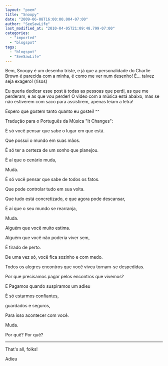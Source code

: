 ```yaml
---
layout: "poem"
title: "Snoopy"
date: "2009-06-08T16:00:00.004-07:00"
author: "SeeSawLife"
last_modified_at: "2010-04-05T21:09:48.799-07:00"
categories:
  - "imported"
  - "blogspot"
tags:
  - "blogspot"
  - "SeeSawLife"
---
```


Bem, Snoopy é um desenho triste, e já que a personalidade do Charlie Brown é parecida com a minha, é como me ver num desenho! É... talvez seja exagero! (risos)

Eu queria dedicar esse post à todas as pessoas que perdi, as que me perderam, e as que vou perder! O video com a música está abaixo, mas se não estiverem com saco para assistirem, apenas leiam a letra!

Espero que gostem tanto quanto eu gostei! ^^

Tradução para o Português da Música "It Changes":

É só você pensar que sabe o lugar em que está.

Que possui o mundo em suas mãos.

É só ter a certeza de um sonho que planejou.

É aí que o cenário muda,

Muda.

É só você pensar que sabe de todos os fatos.

Que pode controlar tudo em sua volta.

Que tudo está concretizado, e que agora pode descansar,

É aí que o seu mundo se rearranja,

Muda.

Alguém que você muito estima.

Alguém que você não poderia viver sem,

É tirado de perto.

De uma vez só, você fica sozinho e com medo.

Todos os alegres encontros que você viveu tornam-se despedidas.

Por que precisamos pagar pelos encontros que vivemos?

E Pagamos quando suspiramos um adieu

É só estarmos confiantes,

guardados e seguros,

Para isso acontecer com você.

Muda.

Por quê? Por quê?

__________

That's all, folks!

Adieu